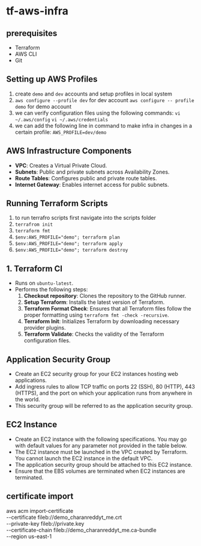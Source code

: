 # tf-aws-infra
## prerequisites
- Terraform
- AWS CLI
- Git

## Setting up AWS Profiles
1. create `demo` and `dev` accounts and setup profiles in local system 
2. `aws configure --profile dev` for dev account
    `aws configure -- profile demo` for demo account
3. we can verify configuration files using the following commands: `vi ~/.aws/config` `vi ~/.aws/credentials`
4. we can add the following line in command to make infra in changes in a certain profile: `AWS_PROFILE=dev/demo`

## AWS Infrastructure Components
- **VPC**: Creates a Virtual Private Cloud.
- **Subnets**: Public and private subnets across Availability Zones.
- **Route Tables**: Configures public and private route tables.
- **Internet Gateway**: Enables internet access for public subnets.

## Running Terraform Scripts
1. to run terrafro  scripts first navigate into the scripts folder
2. `terrafrom init`
3. `terraform fmt`
4. `$env:AWS_PROFILE="demo"; terraform plan`
5. `$env:AWS_PROFILE="demo"; terraform apply`
6. `$env:AWS_PROFILE="demo"; terraform destroy`

## 1. Terraform CI
- Runs on `ubuntu-latest`.
- Performs the following steps:
  1. **Checkout repository**: Clones the repository to the GitHub runner.
  2. **Setup Terraform**: Installs the latest version of Terraform.
  3. **Terraform Format Check**: Ensures that all Terraform files follow the proper formatting using `terraform fmt -check -recursive`.
  4. **Terraform Init**: Initializes Terraform by downloading necessary provider plugins.
  5. **Terraform Validate**: Checks the validity of the Terraform configuration files.

## Application Security Group
- Create an EC2 security group for your EC2 instances hosting web applications.
- Add ingress rules to allow TCP traffic on ports 22 (SSH), 80 (HTTP), 443 (HTTPS), and the port on which your application runs from anywhere in the world.
- This security group will be referred to as the application security group.

## EC2 Instance
- Create an EC2 instance with the following specifications. You may go with default values for any parameter not provided in the table below.
- The EC2 instance must be launched in the VPC created by Terraform. You cannot launch the EC2 instance in the default VPC.
- The application security group should be attached to this EC2 instance.
- Ensure that the EBS volumes are terminated when EC2 instances are terminated.

##  certificate import
aws acm import-certificate \
  --certificate fileb://demo_charanreddyt_me.crt \
  --private-key fileb://private.key \
  --certificate-chain fileb://demo_charanreddyt_me.ca-bundle \
  --region us-east-1